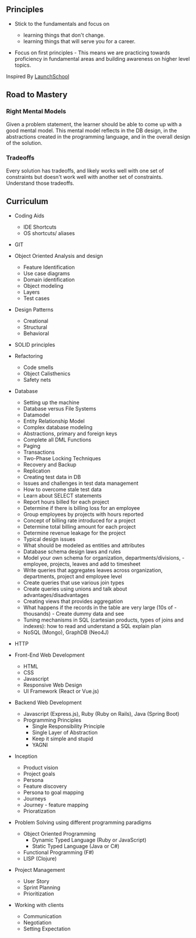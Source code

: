 ## Principles

* Stick to the fundamentals and focus on
  - learning things that don't change.
  - learning things that will serve you for a career.

* Focus on first principles - This means we are practicing towards proficiency in fundamental areas and building awareness on higher level topics.

Inspired By [LaunchSchool](https://launchschool.com/mastery)

## Road to Mastery

### Right Mental Models
Given a problem statement, the learner should be able to come up with a good mental model. This mental model reflects in the DB design, in the abstractions created in the programming language, and in the overall design of the solution. 

### Tradeoffs
Every solution has tradeoffs, and likely works well with one set of constraints but doesn't work well with another set of constraints. Understand those tradeoffs.


## Curriculum

* Coding Aids
    * IDE Shortcuts
    * OS shortcuts/ aliases

* GIT

* Object Oriented Analysis and design
    - Feature Identification
	- Use case diagrams
	- Domain identification 
	- Object modeling
	- Layers 
	- Test cases

* Design Patterns 
    - Creational
    - Structural 
    - Behavioral

* SOLID principles 

* Refactoring
    - Code smells  
	- Object Calisthenics
	- Safety nets

* Database 
    - Setting up the machine
    - Database versus File Systems
    - Datamodel
    - Entity Relationship Model
    - Complex database modeling
    - Abstractions, primary and foreign keys
    - Complete all DML Functions
    - Paging
    - Transactions
    - Two-Phase Locking Techniques 
    - Recovery and Backup
    - Replication
    - Creating test data in DB
    - Issues and challenges in test data management
    - How to overcome stale test data
    - Learn about SELECT statements
    - Report hours billed for each project
    - Determine if there is billing loss for an employee
    - Group employees by projects with hours reported
    - Concept of billing rate introduced for a project
    - Determine total billing amount for each project
    - Determine revenue leakage for the project
    - Typical design issues
    - What should be modeled as entities and attributes
    - Database schema design laws and rules
    - Model your own schema for organization, departments/divisions, - employee, projects, leaves and add to timesheet
    - Write queries that aggregates leaves across organization, departments, project and employee level
    - Create queries that use various join types
    - Create queries using unions and talk about advantages/disadvantages
    - Creating views that provides aggregation
    - What happens if the records in the table are very large (10s of - thousands) - Create dummy data and see
    - Tuning mechanisms in SQL (cartesian products, types of joins and indexes): how to read and understand a SQL explain plan
    - NoSQL (Mongo), GraphDB (Neo4J)

* HTTP

* Front-End Web Development
  - HTML
  - CSS
  - Javascript
  - Responsive Web Design
  - UI Framework (React or Vue.js)

* Backend Web Development
  - Javascript (Express.js), Ruby (Ruby on Rails), Java (Spring Boot)
  - Programming Principles
    - Single Responsibility Principle
    - Single Layer of Abstraction
    - Keep it simple and stupid
    - YAGNI

* Inception
	- Product vision
	- Project goals
	- Persona 
	- Feature discovery
	- Persona to goal mapping
	- Journeys
	- Journey - feature mapping
	- Prioratization 

* Problem Solving using different programming paradigms
  * Object Oriented Programming 
    - Dynamic Typed Language (Ruby or JavaScript)
    - Static Typed Language (Java or C#)
  * Functional Programming (F#)
  * LISP (Clojure)


* Project Management
  - User Story 
  - Sprint Planning
  - Prioritization

* Working with clients
  - Communication
  - Negotiation
  - Setting Expectation
